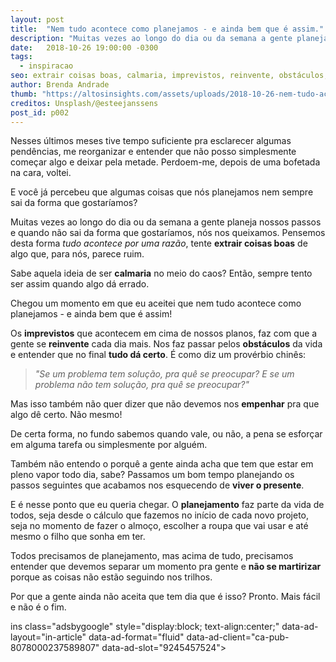 ```yaml
---
layout: post
title:  "Nem tudo acontece como planejamos - e ainda bem que é assim."
description: "Muitas vezes ao longo do dia ou da semana a gente planeja nossos passos e quando não sai da forma que gostaríamos, nós nos queixamos."
date:   2018-10-26 19:00:00 -0300
tags:
  - inspiracao
seo: extrair coisas boas, calmaria, imprevistos, reinvente, obstáculos, tudo dá certo, empenhar, viver o presente, planejamento, não se martirizar
author: Brenda Andrade
thumb: "https://altosinsights.com/assets/uploads/2018-10-26-nem-tudo-acontece-como-planejamos-e-ainda-bem-que-e-assim.jpg"
creditos: Unsplash/@esteejanssens
post_id: p002
---
```

Nesses últimos meses tive tempo suficiente pra esclarecer algumas pendências, me reorganizar e entender que não posso simplesmente começar algo e deixar pela metade. Perdoem-me, depois de uma bofetada na cara, voltei.

E você já percebeu que algumas coisas que nós planejamos nem sempre sai da forma que gostaríamos?

Muitas vezes ao longo do dia ou da semana a gente planeja nossos passos e quando não sai da forma que gostaríamos, nós nos queixamos. Pensemos desta forma *tudo acontece por uma razão*, tente **extrair coisas boas** de algo que, para nós, parece ruim.

Sabe aquela ideia de ser **calmaria** no meio do caos? Então, sempre tento ser assim quando algo dá errado.

Chegou um momento em que eu aceitei que nem tudo acontece como planejamos - e ainda bem que é assim!

Os **imprevistos** que acontecem em cima de nossos planos, faz com que a gente se **reinvente** cada dia mais. Nos faz passar pelos **obstáculos** da vida e entender que no final **tudo dá certo**. É como diz um provérbio chinês:

><cite>"Se um problema tem solução, pra quê se preocupar? E se um problema não tem solução, pra quê se preocupar?"</cite>

Mas isso também não quer dizer que não devemos nos **empenhar** pra que algo dê certo. Não mesmo!

De certa forma, no fundo sabemos quando vale, ou não, a pena se esforçar em alguma tarefa ou simplesmente por alguém.  

Também não entendo o porquê a gente ainda acha que tem que estar em pleno vapor todo dia, sabe? Passamos um bom tempo planejando os passos seguintes que acabamos nos esquecendo de **viver o presente**.

E é nesse ponto que eu queria chegar. O **planejamento** faz parte da vida de todos, seja desde o cálculo que fazemos no início de cada novo projeto, seja no momento de fazer o almoço, escolher a roupa que vai usar e até mesmo o filho que sonha em ter.  

Todos precisamos de planejamento, mas acima de tudo, precisamos entender que devemos separar um momento pra gente e **não se martirizar** porque as coisas não estão seguindo nos trilhos.

Por que a gente ainda não aceita que tem dia que é isso? Pronto. Mais fácil e não é o fim.

ins class="adsbygoogle"
     style="display:block; text-align:center;"
     data-ad-layout="in-article"
     data-ad-format="fluid"
     data-ad-client="ca-pub-8078000237589807"
     data-ad-slot="9245457524"></ins>
<script>
     (adsbygoogle = window.adsbygoogle || []).push({});
</script>
